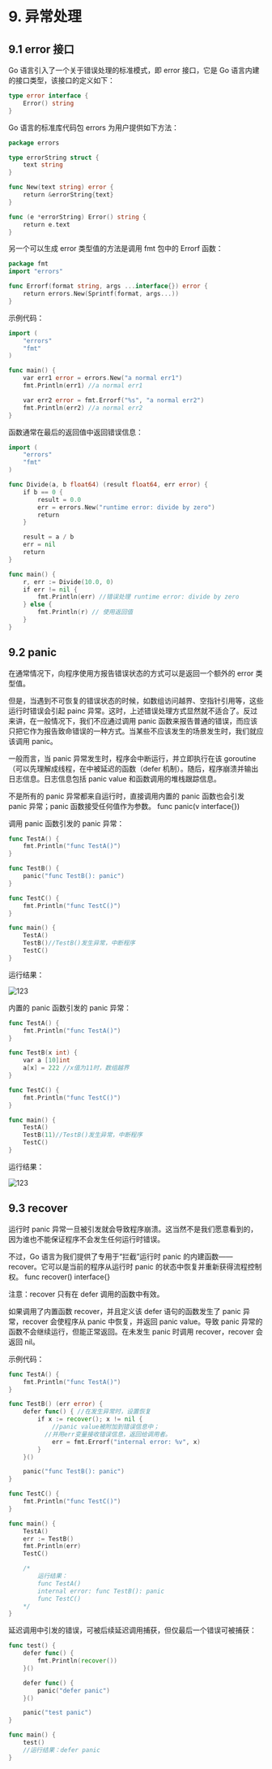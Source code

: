 # 9. 异常处理

## 9.1 error 接口

Go 语言引入了一个关于错误处理的标准模式，即 error 接口，它是 Go 语言内建的接口类型，该接口的定义如下：

```Go
type error interface {
    Error() string
}
```

Go 语言的标准库代码包 errors 为用户提供如下方法：

```Go
package errors

type errorString struct {
    text string
}

func New(text string) error {
    return &errorString{text}
}

func (e *errorString) Error() string {
    return e.text
}
```

另一个可以生成 error 类型值的方法是调用 fmt 包中的 Errorf 函数：

```Go
package fmt
import "errors"

func Errorf(format string, args ...interface{}) error {
    return errors.New(Sprintf(format, args...))
}
```

示例代码：

```Go
import (
    "errors"
    "fmt"
)

func main() {
    var err1 error = errors.New("a normal err1")
    fmt.Println(err1) //a normal err1

    var err2 error = fmt.Errorf("%s", "a normal err2")
    fmt.Println(err2) //a normal err2
}
```

函数通常在最后的返回值中返回错误信息：

```Go
import (
    "errors"
    "fmt"
)

func Divide(a, b float64) (result float64, err error) {
    if b == 0 {
        result = 0.0
        err = errors.New("runtime error: divide by zero")
        return
    }

    result = a / b
    err = nil
    return
}

func main() {
    r, err := Divide(10.0, 0)
    if err != nil {
        fmt.Println(err) //错误处理 runtime error: divide by zero
    } else {
        fmt.Println(r) // 使用返回值
    }
}
```

## 9.2 panic

在通常情况下，向程序使用方报告错误状态的方式可以是返回一个额外的 error 类型值。

但是，当遇到不可恢复的错误状态的时候，如数组访问越界、空指针引用等，这些运行时错误会引起 painc 异常。这时，上述错误处理方式显然就不适合了。反过来讲，在一般情况下，我们不应通过调用 panic 函数来报告普通的错误，而应该只把它作为报告致命错误的一种方式。当某些不应该发生的场景发生时，我们就应该调用 panic。

一般而言，当 panic 异常发生时，程序会中断运行，并立即执行在该 goroutine（可以先理解成线程，在中被延迟的函数（defer 机制）。随后，程序崩溃并输出日志信息。日志信息包括 panic value 和函数调用的堆栈跟踪信息。

不是所有的 panic 异常都来自运行时，直接调用内置的 panic 函数也会引发 panic 异常；panic 函数接受任何值作为参数。
func panic(v interface{})

调用 panic 函数引发的 panic 异常：

```Go
func TestA() {
    fmt.Println("func TestA()")
}

func TestB() {
    panic("func TestB(): panic")
}

func TestC() {
    fmt.Println("func TestC()")
}

func main() {
    TestA()
    TestB()//TestB()发生异常，中断程序
    TestC()
}
```

运行结果：

![123](./public/images/go56235.png)

内置的 panic 函数引发的 panic 异常：

```Go
func TestA() {
    fmt.Println("func TestA()")
}

func TestB(x int) {
    var a [10]int
    a[x] = 222 //x值为11时，数组越界
}

func TestC() {
    fmt.Println("func TestC()")
}

func main() {
    TestA()
    TestB(11)//TestB()发生异常，中断程序
    TestC()
}
```

运行结果：

![123](./public/images/go56509.png)

## 9.3 recover

运行时 panic 异常一旦被引发就会导致程序崩溃。这当然不是我们愿意看到的，因为谁也不能保证程序不会发生任何运行时错误。

不过，Go 语言为我们提供了专用于“拦截”运行时 panic 的内建函数——recover。它可以是当前的程序从运行时 panic 的状态中恢复并重新获得流程控制权。
func recover() interface{}

注意：recover 只有在 defer 调用的函数中有效。

如果调用了内置函数 recover，并且定义该 defer 语句的函数发生了 panic 异常，recover 会使程序从 panic 中恢复，并返回 panic value。导致 panic 异常的函数不会继续运行，但能正常返回。在未发生 panic 时调用 recover，recover 会返回 nil。

示例代码：

```Go
func TestA() {
    fmt.Println("func TestA()")
}

func TestB() (err error) {
    defer func() { //在发生异常时，设置恢复
        if x := recover(); x != nil {
            //panic value被附加到错误信息中；
	      //并用err变量接收错误信息，返回给调用者。
            err = fmt.Errorf("internal error: %v", x)
        }
    }()

    panic("func TestB(): panic")
}

func TestC() {
    fmt.Println("func TestC()")
}

func main() {
    TestA()
    err := TestB()
    fmt.Println(err)
    TestC()

    /*
        运行结果：
        func TestA()
        internal error: func TestB(): panic
        func TestC()
    */
}
```

延迟调用中引发的错误，可被后续延迟调用捕获，但仅最后⼀个错误可被捕获：

```Go
func test() {
    defer func() {
        fmt.Println(recover())
    }()

    defer func() {
        panic("defer panic")
    }()

    panic("test panic")
}

func main() {
    test()
    //运行结果：defer panic
}
```

